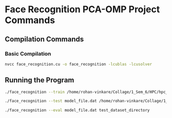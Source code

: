 # Face Recognition PCA-OMP Project Commands

## Compilation Commands

### Basic Compilation

```bash
nvcc face_recognition.cu -o face_recognition -lcublas -lcusolver
```

## Running the Program

```bash
./face_recognition --train /home/rohan-vinkare/Collage/1_Sem_6/HPC/hpc_project/HPC-5/Data/data_40 100 model_file.dat

./face_recognition --test model_file.dat /home/rohan-vinkare/Collage/1_Sem_6/HPC/hpc_project/HPC-5/att_faces/s21/1.pgm

./face_recognition --eval model_file.dat test_dataset_directory
```
